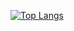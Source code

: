 [![Top Langs](https://github-readme-stats.vercel.app/api/top-langs/?username=phrynus)](https://github.com/anuraghazra/github-readme-stats)
